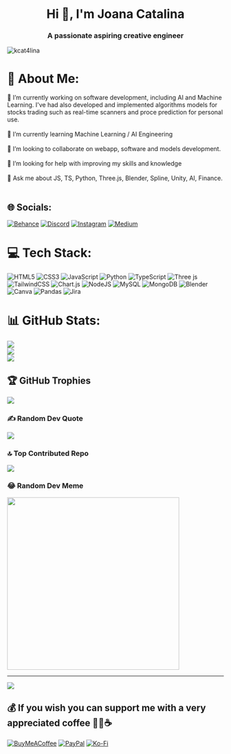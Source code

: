 <h1 align="center">Hi 👋, I'm Joana Catalina</h1>
<h3 align="center">A passionate aspiring creative engineer</h3>

<p align="left"> <img src="https://komarev.com/ghpvc/?username=kcat4lina&label=Profile%20views&color=0e75b6&style=flat" alt="kcat4lina" /> </p>


# 💫 About Me:
🔭 I’m currently working on software development, including AI and Machine Learning. I've had also developed and implemented algorithms models for stocks trading such as real-time scanners and proce prediction for personal use.<br><br>🌱 I’m currently learning Machine Learning / AI Engineering<br><br>👯 I’m looking to collaborate on webapp, software and models development.<br><br>🤝 I’m looking for help with improving my skills and knowledge<br><br>💬 Ask me about JS, TS, Python, Three.js, Blender, Spline, Unity, AI, Finance.<br><br>

## 🌐 Socials:
[![Behance](https://img.shields.io/badge/Behance-1769ff?logo=behance&logoColor=white)](https://behance.net/sunshinejojo) [![Discord](https://img.shields.io/badge/Discord-%237289DA.svg?logo=discord&logoColor=white)](https://discord.gg/yS6d8YF) [![Instagram](https://img.shields.io/badge/Instagram-%23E4405F.svg?logo=Instagram&logoColor=white)](https://instagram.com/k.c0co) [![Medium](https://img.shields.io/badge/Medium-12100E?logo=medium&logoColor=white)](https://medium.com/@@gaceaj) 

# 💻 Tech Stack:
![HTML5](https://img.shields.io/badge/html5-%23E34F26.svg?style=for-the-badge&logo=html5&logoColor=white) ![CSS3](https://img.shields.io/badge/css3-%231572B6.svg?style=for-the-badge&logo=css3&logoColor=white) ![JavaScript](https://img.shields.io/badge/javascript-%23323330.svg?style=for-the-badge&logo=javascript&logoColor=%23F7DF1E) ![Python](https://img.shields.io/badge/python-3670A0?style=for-the-badge&logo=python&logoColor=ffdd54) ![TypeScript](https://img.shields.io/badge/typescript-%23007ACC.svg?style=for-the-badge&logo=typescript&logoColor=white) ![Three js](https://img.shields.io/badge/threejs-black?style=for-the-badge&logo=three.js&logoColor=white) ![TailwindCSS](https://img.shields.io/badge/tailwindcss-%2338B2AC.svg?style=for-the-badge&logo=tailwind-css&logoColor=white) ![Chart.js](https://img.shields.io/badge/chart.js-F5788D.svg?style=for-the-badge&logo=chart.js&logoColor=white) ![NodeJS](https://img.shields.io/badge/node.js-6DA55F?style=for-the-badge&logo=node.js&logoColor=white) ![MySQL](https://img.shields.io/badge/mysql-%2300000f.svg?style=for-the-badge&logo=mysql&logoColor=white) ![MongoDB](https://img.shields.io/badge/MongoDB-%234ea94b.svg?style=for-the-badge&logo=mongodb&logoColor=white) ![Blender](https://img.shields.io/badge/blender-%23F5792A.svg?style=for-the-badge&logo=blender&logoColor=white) ![Canva](https://img.shields.io/badge/Canva-%2300C4CC.svg?style=for-the-badge&logo=Canva&logoColor=white) ![Pandas](https://img.shields.io/badge/pandas-%23150458.svg?style=for-the-badge&logo=pandas&logoColor=white) ![Jira](https://img.shields.io/badge/jira-%230A0FFF.svg?style=for-the-badge&logo=jira&logoColor=white) 
# 📊 GitHub Stats:
![](https://github-readme-stats.vercel.app/api?username=kcat4lina&theme=radical&hide_border=false&include_all_commits=true&count_private=true)<br/>
![](https://github-readme-streak-stats.herokuapp.com/?user=kcat4lina&theme=radical&hide_border=false)<br/>
![](https://github-readme-stats.vercel.app/api/top-langs/?username=kcat4lina&theme=radical&hide_border=false&include_all_commits=true&count_private=true&layout=compact)

## 🏆 GitHub Trophies
![](https://github-profile-trophy.vercel.app/?username=kcat4lina&theme=juicyfresh&no-frame=true&no-bg=false&margin-w=4)

### ✍️ Random Dev Quote
![](https://quotes-github-readme.vercel.app/api?type=horizontal&theme=merko)

### 🔝 Top Contributed Repo
![](https://github-contributor-stats.vercel.app/api?username=kcat4lina&limit=5&theme=tokyonight&combine_all_yearly_contributions=true)

### 😂 Random Dev Meme
<img src='https://randommeme-five.vercel.app/' style="height: 400px;"/>

---
[![](https://visitcount.itsvg.in/api?id=kcat4lina&icon=7&color=0)](https://visitcount.itsvg.in)

  ## 💰 If you wish you can support me with a very appreciated coffee 🙏🏽☕ 
  [![BuyMeACoffee](https://img.shields.io/badge/Buy%20Me%20a%20Coffee-ffdd00?style=for-the-badge&logo=buy-me-a-coffee&logoColor=black)](https://buymeacoffee.com/joanacat) [![PayPal](https://img.shields.io/badge/PayPal-00457C?style=for-the-badge&logo=paypal&logoColor=white)](https://paypal.me/@itsunshinejojo) [![Ko-Fi](https://img.shields.io/badge/Ko--fi-F16061?style=for-the-badge&logo=ko-fi&logoColor=white)](https://ko-fi.com/cat4lina) 

  
  

